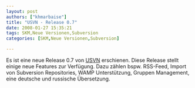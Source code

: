 ```yaml
---
layout: post
authors: ["khmarbaise"]
title: "USVN - Release 0.7"
date: 2008-01-27 15:35:21
tags: SKM,Neue Versionen,Subversion
categories: [SKM,Neue Versionen,Subversion]

---
```

Es ist eine neue Release 0.7 von <a href="http://www.usvn.info"  title="USVN">USVN</a> erschienen. Diese Release stellt einige neue Features zur Verfügung. Dazu zählen bspw. RSS-Feed, Import von Subversion Repositories, WAMP Unterstützung, Gruppen Management, eine deutsche und russische Übersetzung.
